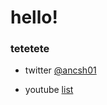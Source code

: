# hello!


### tetetete
- twitter 
    [@ancsh01](https://twitter.com/ancsh01)

- youtube 
    [list](tube/list)